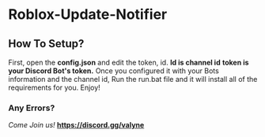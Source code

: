 # Roblox-Update-Notifier

## How To Setup?
First, open the **config.json** and edit the token, id. **Id is channel id** **token is your Discord Bot's token.** Once you configured it with your Bots information and the channel id, Run the run.bat file and it will install all of the requirements for you. Enjoy!

### Any Errors?

*Come Join us!* **https://discord.gg/valyne**
